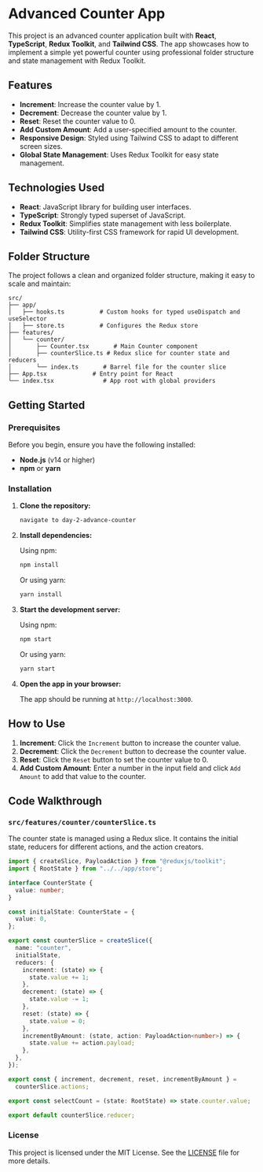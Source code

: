 # Advanced Counter App

This project is an advanced counter application built with **React**, **TypeScript**, **Redux Toolkit**, and **Tailwind CSS**. The app showcases how to implement a simple yet powerful counter using professional folder structure and state management with Redux Toolkit.

## Features

- **Increment**: Increase the counter value by 1.
- **Decrement**: Decrease the counter value by 1.
- **Reset**: Reset the counter value to 0.
- **Add Custom Amount**: Add a user-specified amount to the counter.
- **Responsive Design**: Styled using Tailwind CSS to adapt to different screen sizes.
- **Global State Management**: Uses Redux Toolkit for easy state management.

## Technologies Used

- **React**: JavaScript library for building user interfaces.
- **TypeScript**: Strongly typed superset of JavaScript.
- **Redux Toolkit**: Simplifies state management with less boilerplate.
- **Tailwind CSS**: Utility-first CSS framework for rapid UI development.

## Folder Structure

The project follows a clean and organized folder structure, making it easy to scale and maintain:

```
src/
├── app/
│   ├── hooks.ts          # Custom hooks for typed useDispatch and useSelector
│   ├── store.ts          # Configures the Redux store
├── features/
│   └── counter/
│       ├── Counter.tsx       # Main Counter component
│       ├── counterSlice.ts # Redux slice for counter state and reducers
│       └── index.ts       # Barrel file for the counter slice
├── App.tsx             # Entry point for React
└── index.tsx              # App root with global providers
```

## Getting Started

### Prerequisites

Before you begin, ensure you have the following installed:

- **Node.js** (v14 or higher)
- **npm** or **yarn**

### Installation

1. **Clone the repository:**

   ```bash
   navigate to day-2-advance-counter
   ```

2. **Install dependencies:**

   Using npm:

   ```bash
   npm install
   ```

   Or using yarn:

   ```bash
   yarn install
   ```

3. **Start the development server:**

   Using npm:

   ```bash
   npm start
   ```

   Or using yarn:

   ```bash
   yarn start
   ```

4. **Open the app in your browser:**

   The app should be running at `http://localhost:3000`.

## How to Use

1. **Increment**: Click the `Increment` button to increase the counter value.
2. **Decrement**: Click the `Decrement` button to decrease the counter value.
3. **Reset**: Click the `Reset` button to set the counter value to 0.
4. **Add Custom Amount**: Enter a number in the input field and click `Add Amount` to add that value to the counter.

## Code Walkthrough

### `src/features/counter/counterSlice.ts`

The counter state is managed using a Redux slice. It contains the initial state, reducers for different actions, and the action creators.

```typescript
import { createSlice, PayloadAction } from "@reduxjs/toolkit";
import { RootState } from "../../app/store";

interface CounterState {
  value: number;
}

const initialState: CounterState = {
  value: 0,
};

export const counterSlice = createSlice({
  name: "counter",
  initialState,
  reducers: {
    increment: (state) => {
      state.value += 1;
    },
    decrement: (state) => {
      state.value -= 1;
    },
    reset: (state) => {
      state.value = 0;
    },
    incrementByAmount: (state, action: PayloadAction<number>) => {
      state.value += action.payload;
    },
  },
});

export const { increment, decrement, reset, incrementByAmount } =
  counterSlice.actions;

export const selectCount = (state: RootState) => state.counter.value;

export default counterSlice.reducer;
```

### License

This project is licensed under the MIT License. See the [LICENSE](./LICENSE) file for more details.
